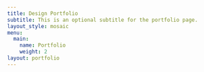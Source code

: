 ```yaml
---
title: Design Portfolio
subtitle: This is an optional subtitle for the portfolio page.
layout_style: mosaic
menu:
  main:
    name: Portfolio
    weight: 2
layout: portfolio
---
```


